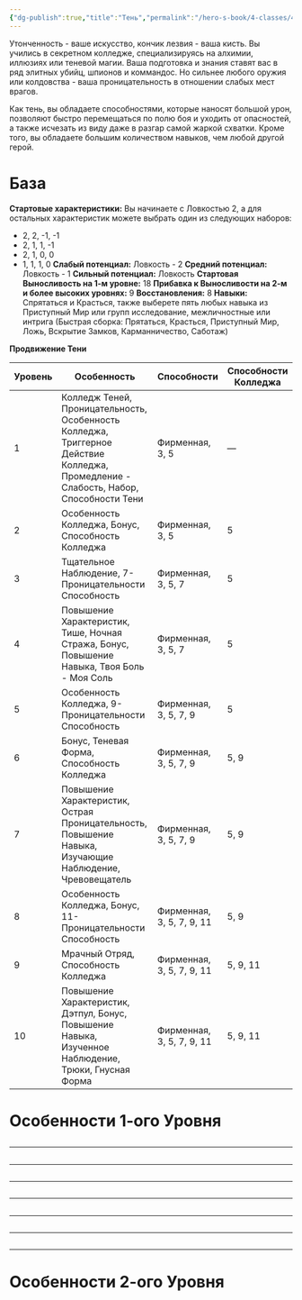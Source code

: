 ```yaml
---
{"dg-publish":true,"title":"Тень","permalink":"/hero-s-book/4-classes/4-5-shadow/","dgPassFrontmatter":true}
---
```


Утонченность - ваше искусство, кончик лезвия - ваша кисть. Вы учились в секретном колледже, специализируясь на алхимии, иллюзиях или теневой магии. Ваша подготовка и знания ставят вас в ряд элитных убийц, шпионов и коммандос. Но сильнее любого оружия или колдовства - ваша проницательность в отношении слабых мест врагов. 

Как тень, вы обладаете способностями, которые наносят большой урон, позволяют быстро перемещаться по полю боя и уходить от опасностей, а также исчезать из виду даже в разгар самой жаркой схватки. Кроме того, вы обладаете большим количеством навыков, чем любой другой герой.
# База
**Стартовые характеристики:** Вы начинаете с Ловкостью 2, а для остальных характеристик можете выбрать один из следующих наборов: 
- 2, 2, -1, -1 
- 2, 1, 1, -1
- 2, 1, 0, 0
- 1, 1, 1, 0
**Слабый потенциал:** Ловкость - 2
**Средний потенциал:** Ловкость - 1
**Сильный потенциал:** Ловкость
**Стартовая Выносливость на 1-м уровне:** 18
**Прибавка к Выносливости на 2-м и более высоких уровнях:** 9
**Восстановления:** 8
**Навыки:** Спрятаться и Красться, также выберете пять любых навыка из Приступный Мир или групп исследование, межличностные или интрига (Быстрая сборка: Прятаться, Красться, Приступный Мир, Ложь, Вскрытие Замков, Карманничество, Саботаж)

**Продвижение Тени**

| Уровень | Особенность                                                                                                                                  | Способности               | Способности Колледжа |
| ------- | -------------------------------------------------------------------------------------------------------------------------------------------- | ------------------------- | -------------------- |
| 1       | Колледж Теней, Проницательность, Особенность Колледжа, <br>Триггерное Действие Колледжа, Промедление - Слабость, Набор, <br>Способности Тени | Фирменная, 3, 5           | —                    |
| 2       | Особенность Колледжа, Бонус,  Способность Колледжа                                                                                           | Фирменная, 3, 5           | 5                    |
| 3       | Тщательное Наблюдение, 7-Проницательности Способность                                                                                        | Фирменная, 3, 5, 7        | 5                    |
| 4       | Повышение Характеристик, Тише, Ночная Стража, Бонус,<br>Повышение Навыка, Твоя Боль - Моя Соль                                               | Фирменная, 3, 5, 7        | 5                    |
| 5       | Особенность Колледжа, 9-Проницательности Способность                                                                                         | Фирменная, 3, 5, 7, 9     | 5                    |
| 6       | Бонус, Теневая Форма, Способность Колледжа                                                                                                   | Фирменная, 3, 5, 7, 9     | 5, 9                 |
| 7       | Повышение Характеристик, Острая Проницательность,<br>Повышение Навыка, Изучающие Наблюдение, Чревовещатель                                   | Фирменная, 3, 5, 7, 9     | 5, 9                 |
| 8       | Особенность Колледжа, Бонус, 11-Проницательности Способность                                                                                 | Фирменная, 3, 5, 7, 9, 11 | 5, 9                 |
| 9       | Мрачный Отряд, Способность Колледжа                                                                                                          | Фирменная, 3, 5, 7, 9, 11 | 5, 9, 11             |
| 10      | Повышение Характеристик, Дэтпул, Бонус, Повышение Навыка, <br>Изученное Наблюдение, Трюки, Гнусная Форма                                     | Фирменная, 3, 5, 7, 9, 11 | 5, 9, 11             |

# Особенности 1-ого Уровня
##
---
##
---
###
###
##
---
###
###
###
###
##
---
##
---
##
---
##
---
###
###
####
####

# Особенности 2-ого Уровня